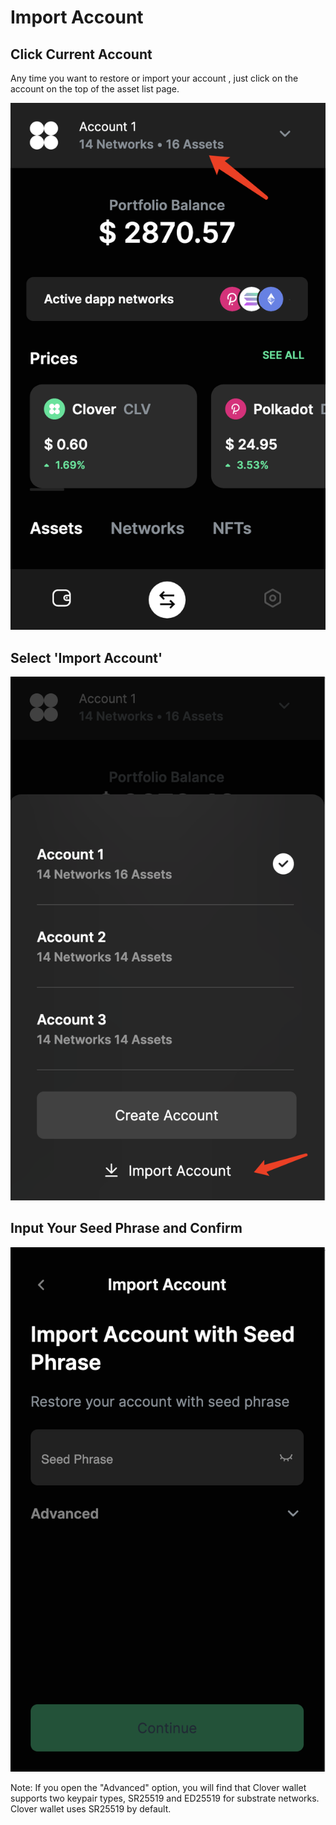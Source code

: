 # Import Account

## Click Current Account

Any time you want to restore or import your account , just click on the account on the top of the asset list page.

![](<../../.gitbook/assets/image (91).png>)

## Select 'Import Account'

![](<../../.gitbook/assets/image (99) (1).png>)

## Input Your Seed Phrase and Confirm

![](<../../.gitbook/assets/image (89).png>)

Note: If you open the "Advanced" option, you will find that Clover wallet supports two keypair types, SR25519 and ED25519 for substrate networks. Clover wallet uses SR25519 by default.

